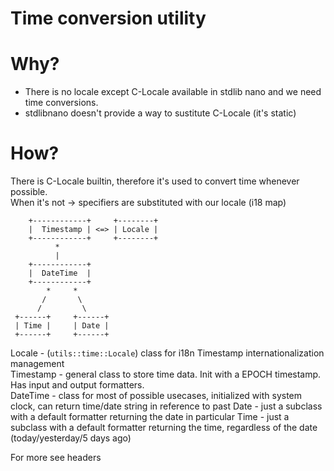 Time conversion utility
=======================

# Why?

* There is no locale except C-Locale available in stdlib nano and we need time conversions.
* stdlibnano doesn't provide a way to sustitute C-Locale (it's static)

# How?

There is C-Locale builtin, therefore  it's used to convert time whenever possible.  
When it's not -> specifiers are substituted with our locale (i18 map)  

```
    +------------+     +--------+
    |  Timestamp | <=> | Locale |
    +------------+     +--------+
          *
          |
    +------------+
    |  DateTime  |
    +------------+
        *     *
       /       \
      /         \
 +------+     +------+
 | Time |     | Date |
 +------+     +------+

 ```

Locale  - (`utils::time::Locale`) class for i18n Timestamp internationalization management  
Timestamp - general class to store time data. Init with a EPOCH timestamp. Has input and output formatters.    
DateTime - class for most of possible usecases, initialized with system clock, can return time/date string in reference to past
Date - just a subclass with a default formatter returning the date in particular
Time - just a subclass with a default formatter returning the time, regardless of the date (today/yesterday/5 days ago)

For more see headers
